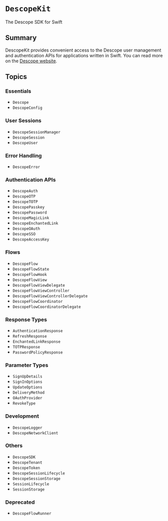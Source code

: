 # ``DescopeKit``

The Descope SDK for Swift

## Summary

DescopeKit provides convenient access to the Descope user management and
authentication APIs for applications written in Swift. You can read more
on the [Descope website](https://descope.com).

## Topics

### Essentials

- ``Descope``
- ``DescopeConfig``

### User Sessions

- ``DescopeSessionManager``
- ``DescopeSession``
- ``DescopeUser``

### Error Handling

- ``DescopeError``

### Authentication APIs

- ``DescopeAuth``
- ``DescopeOTP``
- ``DescopeTOTP``
- ``DescopePasskey``
- ``DescopePassword``
- ``DescopeMagicLink``
- ``DescopeEnchantedLink``
- ``DescopeOAuth``
- ``DescopeSSO``
- ``DescopeAccessKey``

### Flows

- ``DescopeFlow``
- ``DescopeFlowState``
- ``DescopeFlowHook``
- ``DescopeFlowView``
- ``DescopeFlowViewDelegate``
- ``DescopeFlowViewController``
- ``DescopeFlowViewControllerDelegate``
- ``DescopeFlowCoordinator``
- ``DescopeFlowCoordinatorDelegate``

### Response Types

- ``AuthenticationResponse``
- ``RefreshResponse``
- ``EnchantedLinkResponse``
- ``TOTPResponse``
- ``PasswordPolicyResponse``

### Parameter Types

- ``SignUpDetails``
- ``SignInOptions``
- ``UpdateOptions``
- ``DeliveryMethod``
- ``OAuthProvider``
- ``RevokeType``

### Development

- ``DescopeLogger``
- ``DescopeNetworkClient``

### Others

- ``DescopeSDK``
- ``DescopeTenant``
- ``DescopeToken``
- ``DescopeSessionLifecycle``
- ``DescopeSessionStorage``
- ``SessionLifecycle``
- ``SessionStorage``

### Deprecated

- ``DescopeFlowRunner``
